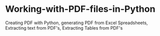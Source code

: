 # Working-with-PDF-files-in-Python
Creating PDF with Python, generating PDF from Excel Spreadsheets, Extracting text from PDF's, Extracting Tables from PDF's

